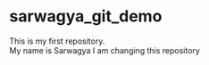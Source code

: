 # sarwagya_git_demo
This is my first repository.
<br>
My name is Sarwagya I am changing this repository

